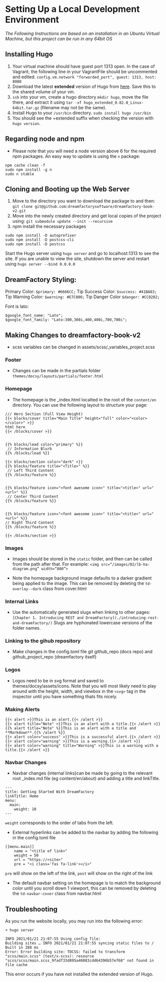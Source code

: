 # Setting Up a Local Development Environment

_The Following Instructions are based on an installation in an Ubuntu Virtual Machine, but this project can be run in any 64bit OS_

## Installing Hugo

1. Your virtual machine should have guest port 1313 open. In the case of Vagrant, the following line in your VagrantFile should be uncommented and edited.
`config.vm.network "forwarded_port", guest: 1313, host: 8080`
2. Download the latest **extended** version of Hugo from [here](https://github.com/gohugoio/hugo/releases). Save this to the shared volume of your vm.
3. `ssh` into your vm, create a hugo directory `mkdir hugo`, move the file there, and extract it using `tar -xf hugo_extended_0.82.0_Linux-64bit.tar.gz` (filename may not be the same).
4. Install Hugo to your `/usr/bin` directory. `sudo install hugo /usr/bin`
5. You should see the +extended suffix when checking the version with `hugo version`.

## Regarding node and npm

* Please note that you will need a node version above 6 for the required npm packages. An easy way to update is using the `n` package:
```
npm cache clean -f
sudo npm install -g n
sudo n stable
```

## Cloning and Booting up the Web Server

1. Move to the directory you want to download the package to and then:
`git clone git@github.com:dreamfactorysoftware/dreamfactory-book-v2.git`
2. Move into the newly created directory and get local copies of the project using:
`git submodule update --init --recursive`
3. npm install the necessary packages
```
sudo npm install -D autoprefixer
sudo npm install -D postcss-cli
sudo npm install -D postcss
```

Start the Hugo server using `hugo server` and go to localhost:1313 to see the site. If you are unable to view the site, shutdown the server and restart using `hugo server --bind 0.0.0.0`

## DreamFactory Styling:

Primary Color: `$primary: #6666CC;`
Tip Success Color: `$success: #41BA83;`
Tip Warning Color: `$warning: #E7C000;`
Tip Danger Color `$danger: #CC0202;`

Font is lato:

```
$google_font_name: "Lato";
$google_font_family: "Lato:300,300i,400,400i,700,700i";
```

## Making Changes to dreamfactory-book-v2

* scss variables can be changed in assets/scss/_variables_project.scss

### Footer

* Changes can be made in the partials folder `themes/docsy/layouts/partials/footer.html`

### Homepage

* The homepage is the _index.html localted in the root of the `content/en` directory. You can use the following layout to structure your page:
```
/// Hero Section (Full View Height)
{{< blocks/cover title="Main Title" height="full" color="<color></color>" >}}
html here
{{< /blocks/cover >}}


{{% blocks/lead color="primary" %}}
 // Information Blurb
{{% /blocks/lead %}}

{{< blocks/section color="dark" >}}
{{% blocks/feature title="<Title>" %}}
 // Left Third Content
{{% /blocks/feature %}}


{{% blocks/feature icon="<font awesome icon>" title="<title>" url="<url>" %}}
 // Center Third Content
{{% /blocks/feature %}}


{{% blocks/feature icon="<font awesome icon>" title="<title>" url="<url>" %}}
// Right Third Content
{{% /blocks/feature %}}

{{< /blocks/section >}}
```

### Images

* Images should be stored in the `static` folder, and then can be called from the path after that. For example: `<img src=“/images/02/lb-ha-diagram.png” width=“800”>`

* Note the homepage background image defaults to a darker gradient being applied to the image. This can be removed by deleting the `td-overlay--dark` class from cover.html

### Internal Links

* Use the automatically generated slugs when linking to other pages:
`[Chapter 1. Introducing REST and DreamFactory](./introducing-rest-and-dreamfactory/)`
Slugs are hyphonated lowercase versions of the folder names.

### Linking to the gihub repository

* Make changes in the config.toml file git github_repo (docs repo) and github_project_repo (dreamfactory itself)

### Logos

* Logos need to be in svg format and saved to themes/docsy/assets/icons.
Note that you will most likely need to play around with the height, width, and viewbox in the `<svg>` tag in the inspector until you have something thats fits nicely.

### Making Alerts
```
{{< alert >}}This is an alert.{{< /alert >}}
{{< alert title="Note" >}}This is an alert with a title.{{< /alert >}}
{{% alert title="Note" %}}This is an alert with a title and **Markdown**.{{% /alert %}}
{{< alert color="success" >}}This is a successful alert.{{< /alert >}}
{{< alert color="warning" >}}This is a warning.{{< /alert >}}
{{< alert color="warning" title="Warning" >}}This is a warning with a title.{{< /alert >}}
```

### Navbar Changes

* Navbar changes (internal links)can be made by going to the relevant root _index.md file (eg content/en/about) and adding a title and linkTitle.
```
---
title: Getting Started With DreamFactory
linkTitle: Home
menu:
  main:
    weight: 10
---
```
`weight` corresponds to the order of tabs from the left.
* External hyperlinks can be added to the navbar by adding the following in the config.toml file
```
[[menu.main]]
    name = "<title of link>"
    weight = 50 
    url = "https://<site>"
    pre = "<i class='fas fa-link'></i>"
```
`pre` will show on the left of the link, `post` will show on the right of the link

* The default navbar setting on the homepage is to match the background color until you scroll down 1 viewport, this can be removed by deleting the `td-navbar-cover` class from navbar.html

## Troubleshooting

As you run the website locally, you may run into the following error:

```
➜ hugo server

INFO 2021/01/21 21:07:55 Using config file: 
Building sites … INFO 2021/01/21 21:07:55 syncing static files to /
Built in 288 ms
Error: Error building site: TOCSS: failed to transform "scss/main.scss" (text/x-scss): resource "scss/scss/main.scss_9fadf33d895a46083cdd64396b57ef68" not found in file cache
```

This error occurs if you have not installed the extended version of Hugo.

